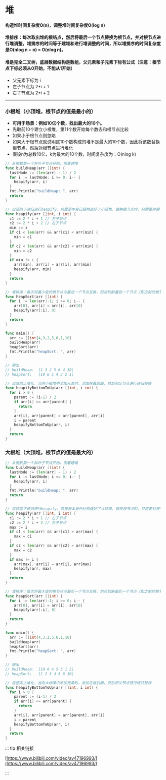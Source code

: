 # 堆
#### 构造堆时间复杂度O(n)，调整堆时间复杂度O(log n)
#### 堆排序：每次取出堆的根结点，然后将最后一个节点替换为根节点，并对根节点进行堆调整。堆排序的时间等于建堆和进行堆调整的时间，所以堆排序的时间复杂度是O(nlog n + n) = O(nlog n)。
#### 堆是完全二叉树，底层数据结构是数组，父元素和子元素下标有公式（注意：根节点下标必须从0开始，不能从1开始）
* 父元素下标为 i
* 左子节点为 2*i + 1
* 右子节点为 2*i + 2
---

### 小根堆（小顶堆，根节点的值是最小的）
* **可用于场景：例如10亿个数，找出最大的10个。**
* 先取前10个建立小根堆，第11个数开始每个数去和根节点比较
* 如果小于根节点则忽略
* 如果大于根节点就说明这10个数构成的堆不是最大的10个数，因此将该数替换根节点，然后对根节点进行堆化
* 假设n为总数10亿，k为最大的10个数，时间复杂度为：O(nlog k)

```go
// 从倒数第一个非叶子节点开始，倒着建堆
func buildHeap(arr []int) {
  lastNode := (len(arr) - 1) / 2
  for i := lastNode; i >= 0; i-- {
    heapify(arr, i)
  }
  fmt.Println("buildHeap: ", arr)
  return
}

// 自顶向下递归进行heapify，前提是本身已经构造好了小顶堆，替换根节点时，只需要对根节点调用heapify函数即可
func heapify(arr []int, i int) {
  c1 := 2 * i + 1 // 左子节点
  c2 := 2 * i + 2 // 右子节点
  min := i
  if c1 < len(arr) && arr[c1] < arr[min] {
    min = c1
  }
  if c2 < len(arr) && arr[c2] < arr[min] {
    min = c2
  }
  if min != i {
    arr[min], arr[i] = arr[i], arr[min]
    heapify(arr, min)
  }
  return
}

// 堆排序：每次将最小值的根节点与最后一个节点互换，然后砍断最后一个节点（即之前的根节点），然后对根节点调用heapify
func heapSort(arr []int) {
  for i := len(arr)-1; i >= 0; i-- {
    arr[0], arr[i] = arr[i], arr[0]
    heapify(arr[:i], 0)
  }
  return
}

func main() {
  arr := []int{4,3,2,5,6,1,10}
  buildHeap(arr)
  heapSort(arr)
  fmt.Println("heapSort: ", arr)
}

// 输出
// buildHeap:  [1 3 2 5 6 4 10]
// heapSort:   [10 6 5 4 3 2 1]

// 自底向上堆化，当向小根堆中添加元素时，添加在最后面，然后和父节点进行递归替换
func heapifyBottomToUp(arr []int, i int) {
  for i > 0 {
    parent := (i-1) / 2
    if arr[i] >= arr[parent] {
      return
    }
    arr[i], arr[parent] = arr[parent], arr[i]
    i = parent
    heapifyBottomToUp(arr, i)
  }
  return
}
```

### 大根堆（大顶堆，根节点的值是最大的）

```go
// 从倒数第一个非叶子节点开始，倒着建堆
func buildHeap(arr []int) {
  lastNode := (len(arr) - 1) / 2
  for i := lastNode; i >= 0; i-- {
    heapify(arr, i)
  }
  fmt.Println("buildHeap: ", arr)
  return
}

// 自顶向下递归进行heapify，前提是本身已经构造好了大顶堆，替换根节点时，只需要对根节点调用heapify函数即可
func heapify(arr []int, i int) {
  c1 := 2 * i + 1 // 左子节点
  c2 := 2 * i + 2 // 右子节点
  max := i
  if c1 < len(arr) && arr[c1] > arr[max] {
    max = c1
  }
  if c2 < len(arr) && arr[c2] > arr[max] {
    max = c2
  }
  if max != i {
    arr[max], arr[i] = arr[i], arr[max]
    heapify(arr, max)
  }
  return
}

// 堆排序：每次将最大值的根节点与最后一个节点互换，然后砍断最后一个节点（即之前的根节点），然后对根节点调用heapify
func heapSort(arr []int) {
  for i := len(arr)-1; i >= 0; i-- {
    arr[0], arr[i] = arr[i], arr[0]
    heapify(arr[:i], 0)
  }
  return
}

func main() {
  arr := []int{4,3,2,5,6,1,10}
  buildHeap(arr)
  heapSort(arr)
  fmt.Println("heapSort: ", arr)
}

// 输出
// buildHeap:  [10 6 4 5 3 1 2]
// heapSort:   [1 2 3 4 5 6 10]

// 自底向上堆化，当向大根堆中添加元素时，添加在最后面，然后和父节点进行递归替换
func heapifyBottomToUp(arr []int, i int) {
  for i > 0 {
    parent := (i-1) / 2
    if arr[i] <= arr[parent] {
      return
    }
    arr[i], arr[parent] = arr[parent], arr[i]
    i = parent
    heapifyBottomToUp(arr, i)
  }
  return
}
```

::: tip 相关链接

[https://www.bilibili.com/video/av47196993/](https://www.bilibili.com/video/av47196993/)

:::
